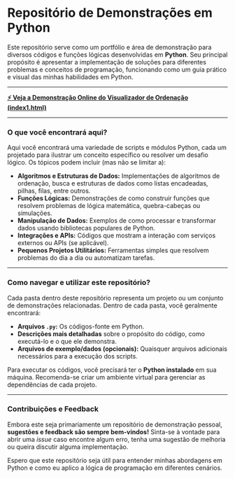 # Repositório de Demonstrações em Python

Este repositório serve como um portfólio e área de demonstração para diversos códigos e funções lógicas desenvolvidas em **Python**. Seu principal propósito é apresentar a implementação de soluções para diferentes problemas e conceitos de programação, funcionando como um guia prático e visual das minhas habilidades em Python.

---

**[⚡️ Veja a Demonstração Online do Visualizador de Ordenação (index1.html)](https://sheysson.github.io/programas_em_python/)**

---

### O que você encontrará aqui?

Aqui você encontrará uma variedade de scripts e módulos Python, cada um projetado para ilustrar um conceito específico ou resolver um desafio lógico. Os tópicos podem incluir (mas não se limitar a):

* **Algoritmos e Estruturas de Dados:** Implementações de algoritmos de ordenação, busca e estruturas de dados como listas encadeadas, pilhas, filas, entre outros.
* **Funções Lógicas:** Demonstrações de como construir funções que resolvem problemas de lógica matemática, quebra-cabeças ou simulações.
* **Manipulação de Dados:** Exemplos de como processar e transformar dados usando bibliotecas populares de Python.
* **Integrações e APIs:** Códigos que mostram a interação com serviços externos ou APIs (se aplicável).
* **Pequenos Projetos Utilitários:** Ferramentas simples que resolvem problemas do dia a dia ou automatizam tarefas.

---

### Como navegar e utilizar este repositório?

Cada pasta dentro deste repositório representa um projeto ou um conjunto de demonstrações relacionadas. Dentro de cada pasta, você geralmente encontrará:

* **Arquivos `.py`:** Os códigos-fonte em Python.
* **Descrições mais detalhadas** sobre o propósito do código, como executá-lo e o que ele demonstra.
* **Arquivos de exemplo/dados (opcionais):** Quaisquer arquivos adicionais necessários para a execução dos scripts.

Para executar os códigos, você precisará ter o **Python instalado** em sua máquina. Recomenda-se criar um ambiente virtual para gerenciar as dependências de cada projeto.

---

### Contribuições e Feedback

Embora este seja primariamente um repositório de demonstração pessoal, **sugestões e feedback são sempre bem-vindos!** Sinta-se à vontade para abrir uma *issue* caso encontre algum erro, tenha uma sugestão de melhoria ou queira discutir alguma implementação.

Espero que este repositório seja útil para entender minhas abordagens em Python e como eu aplico a lógica de programação em diferentes cenários.
